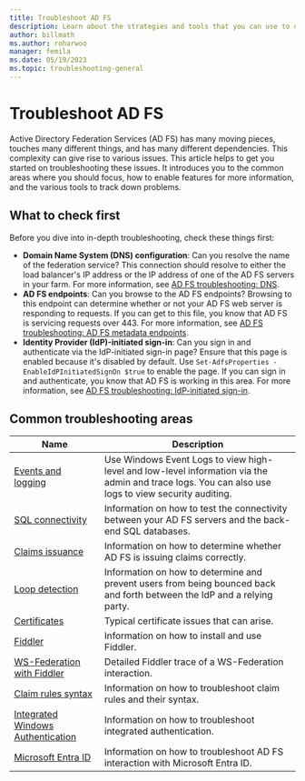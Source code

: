 ```yaml
---
title: Troubleshoot AD FS
description: Learn about the strategies and tools that you can use to diagnose and troubleshoot various aspects of Active Directory Federation Services.
author: billmath
ms.author: roharwoo
manager: femila
ms.date: 05/19/2023
ms.topic: troubleshooting-general
---
```


# Troubleshoot AD FS

Active Directory Federation Services (AD FS) has many moving pieces, touches many different things, and has many different dependencies. This complexity can give rise to various issues. This article helps to get you started on troubleshooting these issues. It introduces you to the common areas where you should focus, how to enable features for more information, and the various tools to track down problems.

## What to check first

Before you dive into in-depth troubleshooting, check these things first:

- **Domain Name System (DNS) configuration**: Can you resolve the name of the federation service? This connection should resolve to either the load balancer's IP address or the IP address of one of the AD FS servers in your farm. For more information, see [AD FS troubleshooting: DNS](ad-fs-tshoot-dns.md).
- **AD FS endpoints**: Can you browse to the AD FS endpoints? Browsing to this endpoint can determine whether or not your AD FS web server is responding to requests. If you can get to this file, you know that AD FS is servicing requests over 443. For more information, see [AD FS troubleshooting: AD FS metadata endpoints](ad-fs-tshoot-endpoints.md).
- **Identity Provider (IdP)-initiated sign-in**: Can you sign in and authenticate via the IdP-initiated sign-in page? Ensure that this page is enabled because it's disabled by default. Use `Set-AdfsProperties -EnableIdPInitiatedSignOn $true` to enable the page. If you can sign in and authenticate, you know that AD FS is working in this area. For more information, see [AD FS troubleshooting: IdP-initiated sign-in](ad-fs-tshoot-initiatedsignon.md).

## Common troubleshooting areas

|Name|Description|
|-----|-----|
|[Events and logging](ad-fs-tshoot-logging.md)|Use Windows Event Logs to view high-level and low-level information via the admin and trace logs. You can also use logs to view security auditing.|
|[SQL connectivity](ad-fs-tshoot-sql.md)|Information on how to test the connectivity between your AD FS servers and the back-end SQL databases.|
|[Claims issuance](ad-fs-tshoot-claims-issuance.md)|Information on how to determine whether AD FS is issuing claims correctly.|
|[Loop detection](ad-fs-tshoot-loop.md)|Information on how to determine and prevent users from being bounced back and forth between the IdP and a relying party.|
|[Certificates](ad-fs-tshoot-certs.md)|Typical certificate issues that can arise.|
|[Fiddler](ad-fs-tshoot-fiddler.md)|Information on how to install and use Fiddler.|
|[WS-Federation with Fiddler](ad-fs-tshoot-fiddler-ws-fed.md)|Detailed Fiddler trace of a WS-Federation interaction.|
|[Claim rules syntax](ad-fs-tshoot-claims-rules.md)|Information on how to troubleshoot claim rules and their syntax.|
|[Integrated Windows Authentication](ad-fs-tshoot-iwa.md)|Information on how to troubleshoot integrated authentication.|
|[Microsoft Entra ID](ad-fs-tshoot-azure.md)|Information on how to troubleshoot AD FS interaction with Microsoft Entra ID.|
